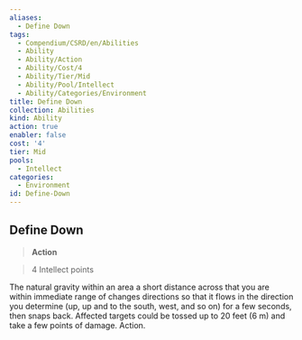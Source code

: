```yaml
---
aliases:
  - Define Down
tags:
  - Compendium/CSRD/en/Abilities
  - Ability
  - Ability/Action
  - Ability/Cost/4
  - Ability/Tier/Mid
  - Ability/Pool/Intellect
  - Ability/Categories/Environment
title: Define Down
collection: Abilities
kind: Ability
action: true
enabler: false
cost: '4'
tier: Mid
pools:
  - Intellect
categories:
  - Environment
id: Define-Down
---
```

## Define Down    
>**Action**    
>4 Intellect points  
    
The natural gravity within an area a short distance across that you are within immediate range of changes directions so that it flows in the direction you determine (up, up and to the south, west, and so on) for a few seconds, then snaps back. Affected targets could be tossed up to 20 feet (6 m) and take a few points of damage. Action.
